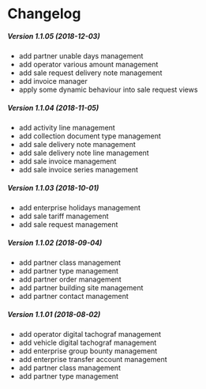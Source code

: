 Changelog
=========

##### Version 1.1.05 (2018-12-03)
 * add partner unable days management
 * add operator various amount management
 * add sale request delivery note management
 * add invoice manager
 * apply some dynamic behaviour into sale request views

##### Version 1.1.04 (2018-11-05)
 * add activity line management
 * add collection document type management
 * add sale delivery note management
 * add sale delivery note line management
 * add sale invoice management
 * add sale invoice series management

##### Version 1.1.03 (2018-10-01)
 * add enterprise holidays management
 * add sale tariff management
 * add sale request management

##### Version 1.1.02 (2018-09-04)
 * add partner class management
 * add partner type management
 * add partner order management
 * add partner building site management
 * add partner contact management

##### Version 1.1.01 (2018-08-02)
 * add operator digital tachograf management
 * add vehicle digital tachograf management
 * add enterprise group bounty management
 * add enterprise transfer account management
 * add partner class management
 * add partner type management
